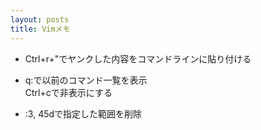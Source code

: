 ```yaml
---
layout: posts
title: Vimメモ
---
```


* Ctrl+r+"でヤンクした内容をコマンドラインに貼り付ける  

* q:で以前のコマンド一覧を表示  
Ctrl+cで非表示にする

* :3, 45dで指定した範囲を削除
